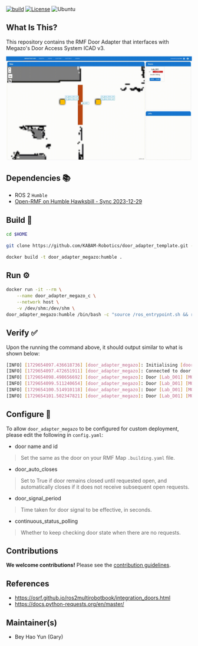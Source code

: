 [![build](https://github.com/KABAM-Robotics/door_adapter_megazo/actions/workflows/industrial_ci_action.yml/badge.svg)](https://github.com/KABAM-Robotics/door_adapter_megazo/actions/workflows/industrial_ci_action.yml)
[![License](https://img.shields.io/badge/License-Apache%202.0-blue.svg)](https://opensource.org/licenses/Apache-2.0)
![Ubuntu](https://img.shields.io/badge/Ubuntu-E95420?style=for-the-badge&logo=ubuntu&logoColor=white)

## **What Is This?**

This repository contains the RMF Door Adapter that interfaces with Megazo's Door Access System ICAD v3.

![](img/2024-10-23_rmf_door_megazo.gif)

## **Dependencies** 📚

- ROS 2 `Humble`
- [Open-RMF on Humble Hawksbill - Sync 2023-12-29](https://github.com/open-rmf/rmf/releases/tag/release-humble-231229)

## **Build** 🔨

```bash
cd $HOME
```

```bash
git clone https://github.com/KABAM-Robotics/door_adapter_template.git --depth 1 --single-branch --branch main && cd door_adapter_megazo
```

```bash
docker build -t door_adapter_megazo:humble .
```

## **Run** ⚙️

```bash
docker run -it --rm \
    --name door_adapter_megazo_c \
    --network host \
    -v /dev/shm:/dev/shm \
door_adapter_megazo:humble /bin/bash -c "source /ros_entrypoint.sh && ros2 run door_adapter_megazo door_adapter"
```

## **Verify** ✅

Upon the running the command above, it should output similar to what is shown below:

```bash
[INFO] [1729654097.436618736] [door_adapter_megazo]: Initialising [door_adapter_megazo]...
[INFO] [1729654097.472651911] [door_adapter_megazo]: Connected to door client API.
[INFO] [1729654098.498656692] [door_adapter_megazo]: Door [Lab_D01] [MODE_CLOSED]
[INFO] [1729654099.511240654] [door_adapter_megazo]: Door [Lab_D01] [MODE_CLOSED]
[INFO] [1729654100.514910118] [door_adapter_megazo]: Door [Lab_D01] [MODE_CLOSED]
[INFO] [1729654101.502347821] [door_adapter_megazo]: Door [Lab_D01] [MODE_CLOSED]
```

## **Configure** 🔧

To allow `door_adapter_megazo` to be configured for custom deployment, please edit the following in `config.yaml`:

- door name and id 
> Set the same as the door on your RMF Map `.building.yaml` file.

- door_auto_closes
> Set to True if door remains closed until requested open, and automatically closes if it does not receive subsequent open requests.

- door_signal_period
> Time taken for door signal to be effective, in seconds.

- continuous_status_polling
> Whether to keep checking door state when there are no requests.

## **Contributions**

**We welcome contributions!** Please see the [contribution guidelines](/CONTRIBUTING.md).

## **References**

- https://osrf.github.io/ros2multirobotbook/integration_doors.html
- https://docs.python-requests.org/en/master/

## **Maintainer(s)**

- Bey Hao Yun (Gary)